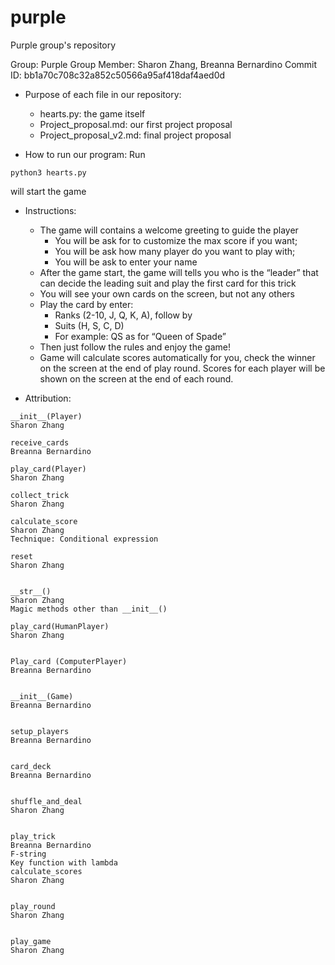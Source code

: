 # purple
Purple group's repository 

Group: Purple
Group Member: Sharon Zhang, Breanna Bernardino 
Commit ID: bb1a70c708c32a852c50566a95af418daf4aed0d

- Purpose of each file in our repository:
    - hearts.py: the game itself
    - Project_proposal.md: our first project proposal
    - Project_proposal_v2.md: final project proposal


- How to run our program:
Run 
```
python3 hearts.py
```
will start the game


- Instructions:
    - The game will contains a welcome greeting to guide the player
        - You will be ask for to customize the max score if you want;
        - You will be ask how many player do you want to play with;
        - You will be ask to enter your name
    - After the game start, the game will tells you who is the “leader” that can decide the leading suit and play the first card for this trick
    - You will see your own cards on the screen, but not any others
    - Play the card by enter:
        - Ranks (2-10, J, Q, K, A), follow by
        - Suits (H, S, C, D)
        - For example: QS as for “Queen of Spade”
    - Then just follow the rules and enjoy the game!
    - Game will calculate scores automatically for you, check the winner on the 
    screen at the end of play round. Scores for each player will be shown on the screen at the end of each round. 


- Attribution:
```
__init__(Player)
Sharon Zhang

receive_cards
Breanna Bernardino

play_card(Player)
Sharon Zhang

collect_trick
Sharon Zhang

calculate_score
Sharon Zhang
Technique: Conditional expression

reset
Sharon Zhang


__str__()
Sharon Zhang
Magic methods other than __init__()

play_card(HumanPlayer)
Sharon Zhang


Play_card (ComputerPlayer)
Breanna Bernardino


__init__(Game)
Breanna Bernardino


setup_players
Breanna Bernardino


card_deck
Breanna Bernardino


shuffle_and_deal
Sharon Zhang


play_trick
Breanna Bernardino
F-string
Key function with lambda
calculate_scores 
Sharon Zhang


play_round
Sharon Zhang


play_game
Sharon Zhang
```





